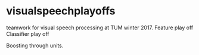 # visualspeechplayoffs
teamwork for visual speech processing at TUM winter 2017.
Feature play off
Classifier play off

Boosting through units. 
